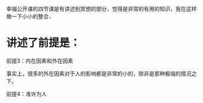 幸福公开课的四节课是有讲述到冥想的部分，觉得是非常的有用的知识，我在这样做一下小小的整合、

# 讲述了前提是：

前提3：内在因素和外在因素

事实上，很多的外在因素对于人的影响都是非常的小的，除非是那种极端的情况之下。

前提4：准许为人
